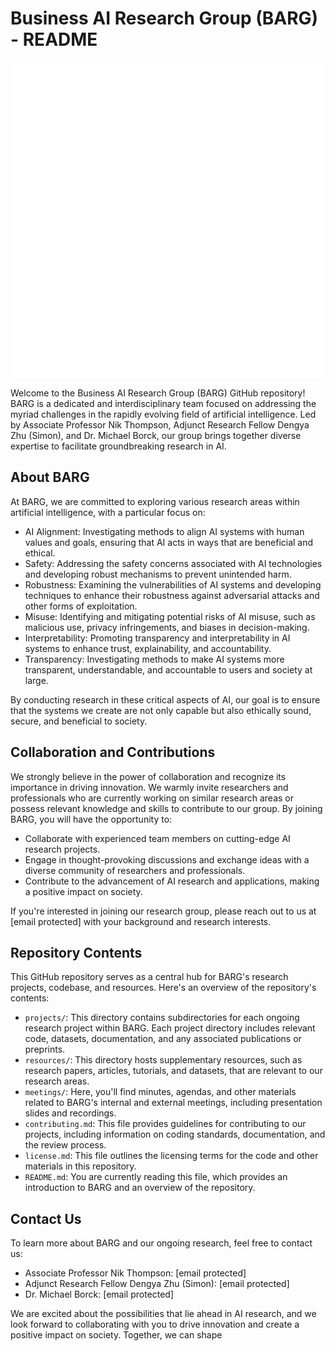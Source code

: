 # Business AI Research Group (BARG) - README

![BARG Logo](icon.png)

Welcome to the Business AI Research Group (BARG) GitHub repository! BARG is a dedicated and interdisciplinary team focused on addressing the myriad challenges in the rapidly evolving field of artificial intelligence. Led by Associate Professor Nik Thompson, Adjunct Research Fellow Dengya Zhu (Simon), and Dr. Michael Borck, our group brings together diverse expertise to facilitate groundbreaking research in AI.

## About BARG

At BARG, we are committed to exploring various research areas within artificial intelligence, with a particular focus on:

- AI Alignment: Investigating methods to align AI systems with human values and goals, ensuring that AI acts in ways that are beneficial and ethical.
- Safety: Addressing the safety concerns associated with AI technologies and developing robust mechanisms to prevent unintended harm.
- Robustness: Examining the vulnerabilities of AI systems and developing techniques to enhance their robustness against adversarial attacks and other forms of exploitation.
- Misuse: Identifying and mitigating potential risks of AI misuse, such as malicious use, privacy infringements, and biases in decision-making.
- Interpretability: Promoting transparency and interpretability in AI systems to enhance trust, explainability, and accountability.
- Transparency: Investigating methods to make AI systems more transparent, understandable, and accountable to users and society at large.

By conducting research in these critical aspects of AI, our goal is to ensure that the systems we create are not only capable but also ethically sound, secure, and beneficial to society.

## Collaboration and Contributions

We strongly believe in the power of collaboration and recognize its importance in driving innovation. We warmly invite researchers and professionals who are currently working on similar research areas or possess relevant knowledge and skills to contribute to our group. By joining BARG, you will have the opportunity to:

- Collaborate with experienced team members on cutting-edge AI research projects.
- Engage in thought-provoking discussions and exchange ideas with a diverse community of researchers and professionals.
- Contribute to the advancement of AI research and applications, making a positive impact on society.

If you're interested in joining our research group, please reach out to us at [email protected] with your background and research interests.

## Repository Contents

This GitHub repository serves as a central hub for BARG's research projects, codebase, and resources. Here's an overview of the repository's contents:

- `projects/`: This directory contains subdirectories for each ongoing research project within BARG. Each project directory includes relevant code, datasets, documentation, and any associated publications or preprints.
- `resources/`: This directory hosts supplementary resources, such as research papers, articles, tutorials, and datasets, that are relevant to our research areas.
- `meetings/`: Here, you'll find minutes, agendas, and other materials related to BARG's internal and external meetings, including presentation slides and recordings.
- `contributing.md`: This file provides guidelines for contributing to our projects, including information on coding standards, documentation, and the review process.
- `license.md`: This file outlines the licensing terms for the code and other materials in this repository.
- `README.md`: You are currently reading this file, which provides an introduction to BARG and an overview of the repository.

## Contact Us

To learn more about BARG and our ongoing research, feel free to contact us:

- Associate Professor Nik Thompson: [email protected]
- Adjunct Research Fellow Dengya Zhu (Simon): [email protected]
- Dr. Michael Borck: [email protected]

We are excited about the possibilities that lie ahead in AI research, and we look forward to collaborating with you to drive innovation and create a positive impact on society. Together, we can shape
